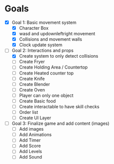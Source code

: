 # Goals

- [x] Goal 1: Basic movement system
  - [x] Character Box
  - [x] wasd and updownleftright movement
  - [x] Collisions and movement walls
  - [x] Clock update system
- [ ] Goal 2: Interactions and props
  - [x] Create system to only detect collisions
  - [ ] Create Fryer
  - [ ] Create Holding Area / Countertop
  - [ ] Create Heated counter top
  - [ ] Create Knife
  - [ ] Create Blender
  - [ ] Create Oven
  - [ ] Player can only one object
  - [ ] Create Basic food
  - [ ] Create interactable to have skill checks
  - [ ] Order list
  - [ ] Create UI Layer
- [ ] Goal 3: Finalize game and add content (images)
  - [ ] Add images
  - [ ] Add Animations
  - [ ] Add Timer
  - [ ] Add Score
  - [ ] Add Levels
  - [ ] Add Sound
